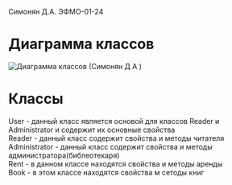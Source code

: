 Симонян Д.А. ЭФМО-01-24
# Диаграмма классов
![Диаграмма классов (Симонян Д А )](https://github.com/user-attachments/assets/5e7a61ae-5b9c-4522-9b8f-ff51bafe5b02)
# Классы
User - данный класс является основой для классов Reader и Administrator и содержит их основные свойства  
Reader - данный класс содержит свойства и методы читателя  
Administrator - данный класс содержит свойства и методы администратора(библеотекаря)  
Rent - в данном классе находятся свойства и методы аренды  
Book - в этом классе находятся свойства м сетоды книг  
